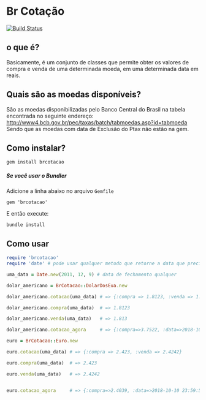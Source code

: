 # Br Cotação

[![Build Status](https://travis-ci.com/bvicenzo/brcotacao.svg?branch=master)](https://travis-ci.com/bvicenzo/brcotacao)

## o que é?

Basicamente, é um conjunto de classes que permite obter os valores de compra e venda de uma determinada moeda, em uma determinada data em reais.

## Quais são as moedas disponíveis?

São as moedas disponibilizadas pelo Banco Central do Brasil na tabela encontrada no seguinte endereço: http://www4.bcb.gov.br/pec/taxas/batch/tabmoedas.asp?id=tabmoeda
Sendo que as moedas com data de Exclusão do Ptax não estão na gem.

## Como instalar?

```shell
gem install brcotacao
```

##### Se você usar o Bundler
Adicione a linha abaixo no arquivo `Gemfile`

```shell
gem 'brcotacao'

```
E então execute:

```shell
bundle install
```

## Como usar

```ruby
require 'brcotacao'
require 'date' # pode usar qualquer metodo que retorne a data que precise.

uma_data = Date.new(2011, 12, 9) # data de fechamento qualquer

dolar_americano = BrCotacao::DolarDosEua.new

dolar_americano.cotacao(uma_data) # => {:compra => 1.8123, :venda => 1.813}

dolar_americano.compra(uma_data)  # => 1.8123

dolar_americano.venda(uma_data)   # => 1.813

dolar_americano.cotacao_agora     # => {:compra=>3.7522, :data=>2018-10-10 23:59:57 -0300}

euro = BrCotacao::Euro.new

euro.cotacao(uma_data) # => {:compra => 2.423, :venda => 2.4242}

euro.compra(uma_data)  # => 2.423

euro.venda(uma_data)   # => 2.4242


euro.cotacao_agora     # => {:compra=>2.4039, :data=>2018-10-10 23:59:57 -0300}
```
